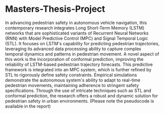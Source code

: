 # Masters-Thesis-Project

In advancing pedestrian safety in autonomous vehicle navigation, this contemporary research integrates Long Short-Term Memory (LSTM) networks that are sophisticated variants of Recurrent Neural Networks (RNN) with Model Predictive Control (MPC) and Signal Temporal Logic (STL). It focuses on LSTM's capability for predicting pedestrian trajectories, leveraging its advanced data processing ability to capture complex temporal dynamics and patterns in pedestrian movement. A novel aspect of this work is the incorporation of conformal prediction, improving the reliability of LSTM-based pedestrian trajectory forecasts. This predictive framework is integrated into an MPC system, which is further refined by STL to rigorously define safety constraints. Empirical simulations demonstrate the autonomous system's ability to adapt to real-time pedestrian movements, maintaining adherence to stringent safety specifications. Through the use of intricate techniques such as STL and conformal prediction, the research offers a robust and dynamic solution for pedestrian safety in urban environments. (Please note the pseudocode is available in the report)

